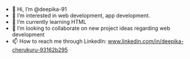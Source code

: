 - 👋 Hi, I’m @deepika-91
- 👀 I’m interested in web development, app development.
- 🌱 I’m currently learning HTML 
- 💞️ I’m looking to collaborate on new project ideas regarding web development 
- 📫 How to reach me through LinkedIn: www.linkedin.com/in/deepika-cherukuru-93162b295

<!---
deepika-91/deepika-91 is a ✨ special ✨ repository because its `README.md` (this file) appears on your GitHub profile.
You can click the Preview link to take a look at your changes.
--->
